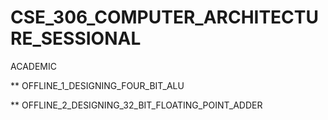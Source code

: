 # CSE_306_COMPUTER_ARCHITECTURE_SESSIONAL
ACADEMIC

** OFFLINE_1_DESIGNING_FOUR_BIT_ALU

** OFFLINE_2_DESIGNING_32_BIT_FLOATING_POINT_ADDER


